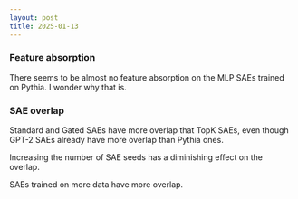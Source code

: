 ```yaml
---
layout: post
title: 2025-01-13
---
```


### Feature absorption

There seems to be almost no feature absorption on the MLP SAEs trained on Pythia. I wonder why that is.

### SAE overlap

Standard and Gated SAEs have more overlap that TopK SAEs, even though GPT-2 SAEs already have more overlap than Pythia ones.

Increasing the number of SAE seeds has a diminishing effect on the overlap. 

SAEs trained on more data have more overlap. 
